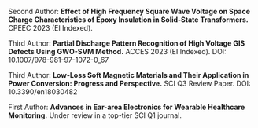 
Second Author: **Effect of High Frequency Square Wave Voltage on Space Charge Characteristics of Epoxy Insulation in Solid-State Transformers.** CPEEC 2023 (EI Indexed).

Third Author: **Partial Discharge Pattern Recognition of High Voltage GIS Defects Using GWO-SVM Method.** ACCES 2023 (EI Indexed). DOI: 10.1007/978-981-97-1072-0_67

Third Author: **Low-Loss Soft Magnetic Materials and Their Application in Power Conversion: Progress and Perspective.** SCI Q3 Review Paper. DOI: 10.3390/en18030482

First Author: **Advances in Ear-area Electronics for Wearable Healthcare Monitoring.** Under review in a top-tier SCI Q1 journal.




